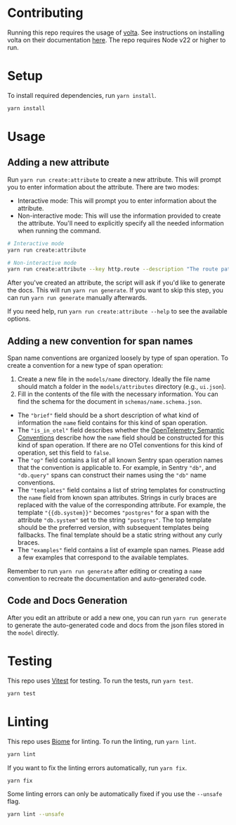 # Contributing

Running this repo requires the usage of [volta](https://volta.sh/). See instructions on installing volta on their documentation [here](https://docs.volta.sh/guide/getting-started). The repo requires Node v22 or higher to run.

# Setup

To install required dependencies, run `yarn install`.

```bash
yarn install
```

# Usage

## Adding a new attribute

Run `yarn run create:attribute` to create a new attribute. This will prompt you to enter information about the attribute. There are two modes:

- Interactive mode: This will prompt you to enter information about the attribute.
- Non-interactive mode: This will use the information provided to create the attribute. You'll need to explicitly specify all the needed information when running the command.

```bash
# Interactive mode
yarn run create:attribute

# Non-interactive mode
yarn run create:attribute --key http.route --description "The route pattern of the request" --type string --has_pii false --is_in_otel true --example "/users/:id" --alias "url.template"
```

After you've created an attribute, the script will ask if you'd like to generate the docs. This will run `yarn run generate`. If you want to skip this step, you can run `yarn run generate` manually afterwards.

If you need help, run `yarn run create:attribute --help` to see the available options.

## Adding a new convention for span names

Span name conventions are organized loosely by type of span operation. To create a convention for a new type of span operation:

1. Create a new file in the `models/name` directory. Ideally the file name should match a folder in the `models/attributes` directory (e.g., `ui.json`).
2. Fill in the contents of the file with the necessary information. You can find the schema for the document in `schemas/name.schema.json`.

- The `"brief"` field should be a short description of what kind of information the `name` field contains for this kind of span operation.
- The `"is_in_otel"` field describes whether the [OpenTelemetry Semantic Conventions](https://opentelemetry.io/docs/specs/semconv/) describe how the `name` field should be constructed for this kind of span operation. If there are no OTel conventions for this kind of operation, set this field to `false`.
- The `"op"` field contains a list of all known Sentry span operation names that the convention is applicable to. For example, in Sentry `"db"`, and `"db.query"` spans can construct their names using the `"db"` name conventions.
- The `"templates"` field contains a list of string templates for constructing the `name` field from known span attributes. Strings in curly braces are replaced with the value of the corresponding attribute. For example, the template `"{{db.system}}"` becomes `"postgres"` for a span with the attribute `"db.system"` set to the string `"postgres"`. The top template should be the preferred version, with subsequent templates being fallbacks. The final template should be a static string without any curly braces.
- The `"examples"` field contains a list of example span names. Please add a few examples that correspond to the available templates.

Remember to run `yarn run generate` after editing or creating a `name` convention to recreate the documentation and auto-generated code.

## Code and Docs Generation

After you edit an attribute or add a new one, you can run `yarn run generate` to generate the auto-generated code and docs from the json files stored in the `model` directly.

# Testing

This repo uses [Vitest](https://vitest.dev/) for testing. To run the tests, run `yarn test`.

```bash
yarn test
```

# Linting

This repo uses [Biome](https://biome.sh/) for linting. To run the linting, run `yarn lint`.

```bash
yarn lint
```

If you want to fix the linting errors automatically, run `yarn fix`.

```bash
yarn fix
```

Some linting errors can only be automatically fixed if you use the `--unsafe` flag.

```bash
yarn lint --unsafe
```
